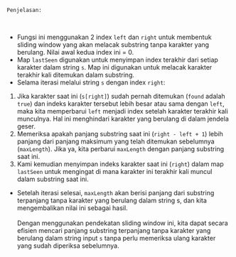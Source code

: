 ```
Penjelasan:
```
​
* Fungsi ini menggunakan 2 index `left` dan `right` untuk membentuk sliding window yang akan melacak substring tanpa karakter yang berulang. Nilai awal kedua index ini = 0.
* Map `lastSeen` digunakan untuk menyimpan index terakhir dari setiap karakter dalam string `s`. Map ini digunakan untuk melacak karakter terakhir kali ditemukan dalam substring.
* Selama iterasi melalui string `s` dengan index `right`:
1. Jika karakter saat ini (`s[right]`) sudah pernah ditemukan (`found` adalah `true`) dan indeks karakter tersebut lebih besar atau sama dengan `left`, maka kita memperbarui `left` menjadi index setelah karakter terakhir kali munculnya. Hal ini menghindari karakter yang berulang di dalam jendela geser.
2. Memeriksa apakah panjang substring saat ini (`right - left + 1`) lebih panjang dari panjang maksimum yang telah ditemukan sebelumnya (`maxLength`). Jika ya, kita perbarui `maxLength` dengan panjang substring saat ini.
3. Kami kemudian menyimpan indeks karakter saat ini (`right`) dalam map `lastSeen` untuk mengingat di mana karakter ini terakhir kali muncul dalam substring saat ini.
* Setelah iterasi selesai, `maxLength` akan berisi panjang dari substring terpanjang tanpa karakter yang berulang dalam string s, dan kita mengembalikan nilai ini sebagai hasil.
<br><br>
Dengan menggunakan pendekatan sliding window ini, kita dapat secara efisien mencari panjang substring terpanjang tanpa karakter yang berulang dalam string input `s` tanpa perlu memeriksa ulang karakter yang sudah diperiksa sebelumnya.